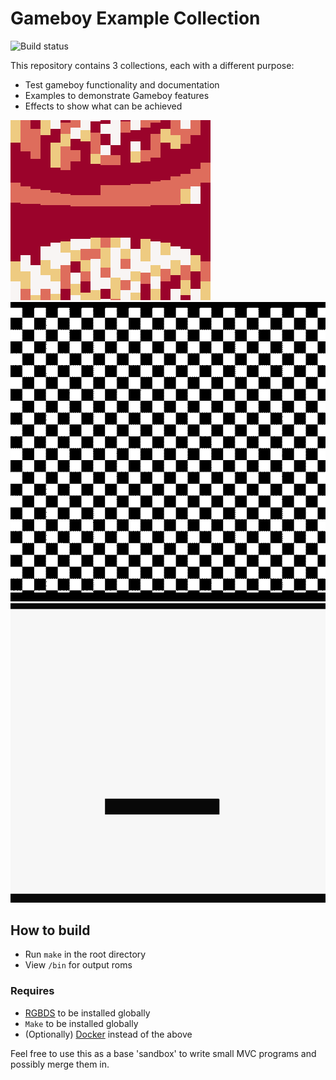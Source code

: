 # Gameboy Example Collection
![Build status](https://github.com/leefogg/Gameboy-Example-Collection/workflows/build/badge.svg)

This repository contains 3 collections, each with a different purpose:
- Test gameboy functionality and documentation
- Examples to demonstrate Gameboy features
- Effects to show what can be achieved

![Demotronic](/docs/res/demotronic.gif)
![Zoom Scroller](/docs/res/zoomscroller.gif)
![Progress bar](/docs/res/progressbar.gif)

## How to build
- Run `make` in the root directory
- View `/bin` for output roms

### Requires
- [RGBDS](https://github.com/rednex/rgbds) to be installed globally
- `Make` to be installed globally
- (Optionally) [Docker](https://www.docker.com) instead of the above

Feel free to use this as a base 'sandbox' to write small MVC programs and possibly merge them in.